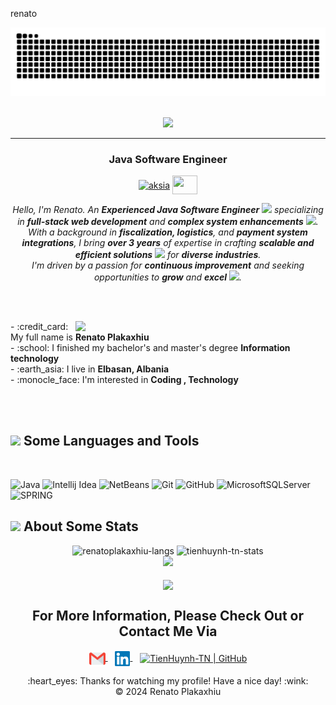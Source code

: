 renato<div align="center">
    
![header](https://github.com/s-shemmee/s-shemmee/blob/output/github-contribution-grid-snake-dark.svg)

</div>



<div align="center">
<br>
    <img src="https://readme-typing-svg.herokuapp.com?font=Philosopher&color=E8E8E8&size=50&center=true&vCenter=true&height=60&width=618&lines=Hi,+I'm+Renato+Plakaxhiu+;Welcome+to+My+Profile!">
</div>
    
<hr>
<h3 align="center">Java Software Engineer</h3>
<p align="center">
<a href="https://www.linkedin.com/in/renatoplakaxhiu/" target="blank"><img align="center" src="https://cdn.jsdelivr.net/npm/simple-icons@3.0.1/icons/linkedin.svg" alt="aksia" height="30" width="40" /></a>
 <a href="mailto:renatoplakaxhiu@gmail.com" target="blank"><img align="center" src="https://simpleicons.org/icons/gmail.svg" height="30" width="40"  alt=""/></a>
</p>

<p align="center">
 <em>
    Hello, I'm Renato. 
    An <b>Experienced Java Software Engineer</b> <img src="https://github.com/TheDudeThatCode/TheDudeThatCode/blob/master/Assets/Developer.gif" width="30px"> specializing in <b>full-stack web development</b> and <b>complex system enhancements</b> <img src="https://github.com/TheDudeThatCode/TheDudeThatCode/blob/master/Assets/Designer.gif" width="36px">.<br>
    With a background in <b>fiscalization, logistics</b>, and <b>payment system integrations</b>, I bring <b>over 3 years</b> of expertise in crafting <b>scalable and efficient solutions</b> <img src="https://github.com/TheDudeThatCode/TheDudeThatCode/blob/master/Assets/Rocket.gif" width="18px"> for <b>diverse industries</b>.<br>
    I'm driven by a passion for <b>continuous improvement</b> and seeking opportunities to <b>grow</b> and <b>excel</b> <img src="https://github.com/TheDudeThatCode/TheDudeThatCode/blob/master/Assets/Medal.gif" width="20px">.
</em>
  <br>
</p>
<br>
<br>

<p align="left">
<img src="https://user-images.githubusercontent.com/74038190/229223263-cf2e4b07-2615-4f87-9c38-e37600f8381a.gif" width="400" align="right"/>
- :credit_card: My full name is <b>Renato Plakaxhiu</b> <br>
- :school: I finished my bachelor's and master's degree <b>Information technology</b> <br>
- :earth_asia: I live in <b>Elbasan, Albania</b> <br>
- :monocle_face: I'm interested in <b>Coding , Technology</b> <br>
</p>
<br>
<br>

## <img src="https://media2.giphy.com/media/QssGEmpkyEOhBCb7e1/giphy.gif?cid=ecf05e47a0n3gi1bfqntqmob8g9aid1oyj2wr3ds3mg700bl&rid=giphy.gif" width="50px"> Some Languages and Tools
<br>
<p align="left">
    
![Java](https://img.shields.io/badge/java-%23ED8B00.svg?style=for-the-badge&logo=openjdk&logoColor=white) ![Intellij Idea](https://img.shields.io/badge/Intellij%20Idea-0078d7.svg?style=for-the-badge&logo=intellij-idea&logoColor=white) ![NetBeans](https://img.shields.io/badge/apache%20netbeans-5B4638?style=for-the-badge&logo=apache%20netbeans%20IDE&logoColor=white) ![Git](https://img.shields.io/badge/git-%23F05033.svg?style=for-the-badge&logo=git&logoColor=white) ![GitHub](https://img.shields.io/badge/github-%23121011.svg?style=for-the-badge&logo=github&logoColor=white) ![MicrosoftSQLServer](https://img.shields.io/badge/MicrosoftSQLServer-CC2927?style=for-the-badge&logo=microsoftsqlserver&logoColor=white) ![SPRING](https://img.shields.io/badge/spring-6165165.svg?style=for-the-badge&logo=spring&logoColor=white) 
</p>

## <img src="https://media0.giphy.com/media/cNZqrH5IzOG0xrlWks/giphy.gif?cid=ecf05e47map255q427en9uprqc1sb0unjq5k4fnqg5pmhhs4&rid=giphy.gif&ct=s" width="50px"> About Some Stats
<div align="center">
<img height="150em" src="https://github-readme-stats.vercel.app/api/top-langs/?username=plakaxhiu&layout=compact&show_icon=true&theme=algolia&border_color=5B4638" alt="renatoplakaxhiu-langs"/>
<img height="150em" src="https://github-readme-stats.vercel.app/api/?username=plakaxhiu&layout=compact&show_icon=true&theme=algolia&border_color=5B4638" alt="tienhuynh-tn-stats"/>
</div>
<div align="center">
  <img src="http://github-readme-streak-stats.herokuapp.com?user=plakaxhiu&theme=algolia&background=0d1117&hide_border=true" />
</div>

<br>
<div align="center">
<img src='https://raw.githubusercontent.com/ShahriarShafin/ShahriarShafin/main/Assets/handshake.gif' width="80px" align="center"> <br>

## For More Information, Please Check Out or Contact Me Via
</div>

<p align="center">
  <a href="mailto:renatoplakaxhiu@gmail.com">
    <img align="center" alt="TienHuynh-TN | Gmail" width="26px" src="https://github.com/SatYu26/SatYu26/blob/master/Assets/Gmail.svg"/>
  </a> &nbsp;&nbsp;
    
  <a href="https://www.linkedin.com/in/renatoplakaxhiu/" target="blank">
    <img align="center" alt="TienHuynh-TN | Linkedin" width="24px" src="https://github.com/SatYu26/SatYu26/blob/master/Assets/Linkedin.svg"/>
  </a> &nbsp;&nbsp;
  
  <a href="https://github.com/plakaxhiu" target="blank">
    <img align="center" alt="TienHuynh-TN | GitHub" width="26px" src="https://upload.wikimedia.org/wikipedia/commons/thumb/a/ae/Github-desktop-logo-symbol.svg/1024px-Github-desktop-logo-symbol.svg.png"/>
  </a>
<p> 

<div align="center">
  :heart_eyes: Thanks for watching my profile! Have a nice day! :wink: <br/>
  &copy; 2024 Renato Plakaxhiu
</div>
